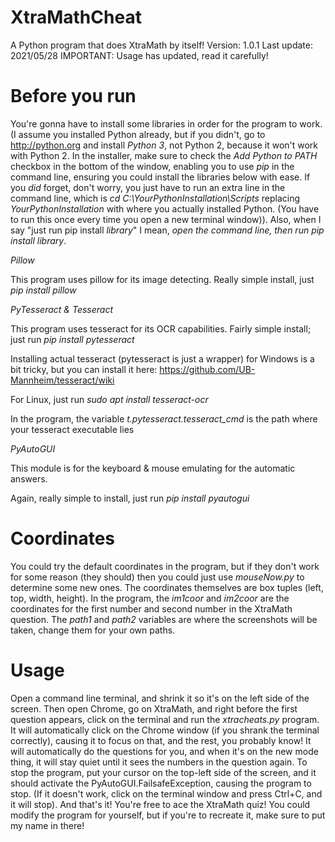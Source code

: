 # XtraMathCheat
A Python program that does XtraMath by itself!
Version: 1.0.1
Last update: 2021/05/28
IMPORTANT: Usage has updated, read it carefully!
# Before you run
You're gonna have to install some libraries
in order for the program to work. (I assume you installed Python already, but if you didn't, go to http://python.org and install _Python 3_, not Python 2, because it
won't work with Python 2. In the installer, make sure to check the _Add Python to PATH_ checkbox in the bottom of the window, enabling you to use _pip_ in the command line, 
ensuring you could install the libraries below with ease. If you _did_ forget, don't worry, you just have to run an extra line in the command line, which is 
_cd C:\YourPythonInstallation\Scripts_ replacing _YourPythonInstallation_ with where you actually installed Python. (You have to run this once every time you open a new terminal 
window)). Also, when I say "just run pip install _library_" I mean, _open the command line, then run pip install _library__.

*Pillow*

This program uses pillow for its image
detecting. Really simple install, just
_pip install pillow_

*PyTesseract & Tesseract*

This program uses tesseract for its
OCR capabilities. Fairly simple install;
just run _pip install pytesseract_

Installing actual tesseract (pytesseract is just a wrapper) for Windows is a bit
tricky, but you can install it here:
https://github.com/UB-Mannheim/tesseract/wiki

For Linux, just run _sudo apt install tesseract-ocr_

In the program, the variable
_t.pytesseract.tesseract\_cmd_ is the path
where your tesseract executable lies

*PyAutoGUI*

This module is for the keyboard & mouse emulating
for the automatic answers.

Again, really simple to install, just run
_pip install pyautogui_

# Coordinates
You could try the default coordinates in the
program, but if they don't work for some
reason (they should) then you could just use _mouseNow.py_
to determine some new ones. The coordinates
themselves are box tuples (left, top, width, height).
In the program, the _im1coor_ and _im2coor_ are the
coordinates for the first number and second number
in the XtraMath question. The _path1_ and _path2_
variables are where the screenshots will be taken,
change them for your own paths.

# Usage
Open a command line terminal, and shrink it so it's
on the left side of the screen. Then open Chrome,
go on XtraMath, and right before the first question
appears, click on the terminal and run the _xtracheats.py_
program. It will automatically click on the Chrome window (if you shrank the terminal correctly),
causing it to focus on that, and the rest, you probably
know! It will automatically do the questions for you,
and when it's on the new mode thing, it will stay quiet until
it sees the numbers in the question again. To stop the program,
put your cursor on the top-left side of the screen, and it
should activate the PyAutoGUI.FailsafeException, causing the
program to stop. (If it doesn't work, click on the terminal window and press Ctrl+C, and it will stop).
And that's it! You're free to ace the XtraMath quiz!
You could modify the program for yourself, but if you're
to recreate it, make sure to put my name in there!
